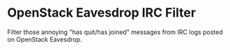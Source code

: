 # OpenStack Eavesdrop IRC Filter
Filter those annoying "has quit/has joined" messages
from IRC logs posted on OpenStack Eavesdrop.
